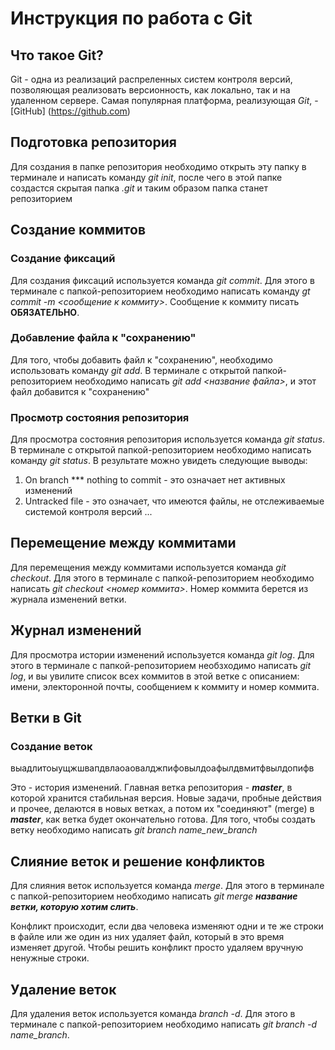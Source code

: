 # Инструкция по работа с Git

## Что такое Git?
Git - одна из реализаций распреленных систем контроля версий, позволяющая реализовать версионность, как локально, так и на удаленном сервере. Самая популярная платформа, реализующая *Git*, - [GitHub] (https://github.com)

## Подготовка репозитория
Для создания в папке репозитория необходимо открыть эту папку в терминале и написать команду *git init*, после чего в этой папке создастся скрытая папка *.git* и таким образом папка станет репозиторием

## Создание коммитов
### Создание фиксаций
Для создания фиксаций используется команда *git commit*. Для этого в терминале с папкой-репозиторием необходимо написать команду *gt commit -m <сообщение к коммиту>*. Сообщение к коммиту писать **ОБЯЗАТЕЛЬНО**.

### Добавление файла к "сохранению"
Для того, чтобы добавить файл к "сохранению", необходимо использовать команду *git add*. В терминале с открытой папкой-репозиторием необходимо написать *git add <название файла>*, и этот файл добавится к "сохранению"

### Просмотр состояния репозитория
Для просмотра состояния репозитория используется команда *git status*. В терминале с открытой папкой-репозиторием необходимо написать команду *git status*. В результате можно увидеть следующие выводы:
1. On branch *** nothing to commit - это означает нет активных изменений
2. Untracked file - это означает, что имеются файлы, не отслеживаемые системой контроля версий
...

## Перемещение между коммитами
Для перемещения между коммитами используется команда *git checkout*. Для этого в терминале с папкой-репозиторием необходимо написать *git checkout <номер коммита>*. Номер коммита берется из журнала изменений ветки.

## Журнал изменений
Для просмотра истории изменений используется команда *git log*. Для этого в терминале с папкой-репозиторием необзходимо написать *git log*, и вы увилите список всех коммитов в этой ветке с описанием: имени, электоронной почты, сообщением к коммиту и номер коммита.

## Ветки в Git
### Создание веток 
выадлитоыущжшвапдвлаоаовалджпифовылдоафылдвмитфвылдопифв

Это - история изменений. Главная ветка репозитория - ***master***, в которой хранится стабильная версия. Новые задачи, пробные действия и прочее, делаются в новых ветках, а потом их  "соединяют" (merge) в ***master***, как ветка будет окончательно готова.
Для того, чтобы создать ветку необходимо написать *git branch name_new_branch*

## Слияние веток и решение конфликтов

Для слияния веток используется команда *merge*. Для этого в терминале с папкой-репозиторием необходимо написать *git merge **название ветки, которую хотим слить***. 

Конфликт происходит, если два человека изменяют одни и те же строки в файле или же один из них удаляет файл, который в это время изменяет другой. Чтобы решить конфликт просто удаляем вручную ненужные строки.

## Удаление веток

Для удаления веток используется команда *branch -d*. Для этого в терминале с папкой-репозиторием необходимо написать *git branch -d name_branch*.
